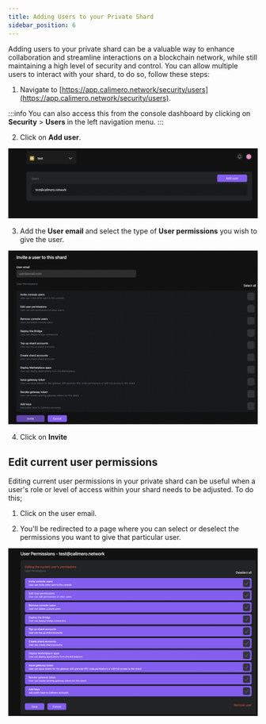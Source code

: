```yaml
---
title: Adding Users to your Private Shard
sidebar_position: 6
---
```


Adding users to your private shard can be a valuable way to enhance collaboration and streamline interactions on a blockchain network, while still maintaining a high level of security and control. You can allow multiple users to interact with your shard, to do so, follow these steps:

1. Navigate to [https://app.calimero.network/security/users](https://app.calimero.network/security/users).

:::info
You can also access this from the console dashboard by clicking on **Security** > **Users** in the left navigation menu.
:::

2. Click on **Add user**.

![](../../static/img/add_user.png)

3. Add the **User email** and select the type of **User permissions** you wish to give the user.

![](../../static/img/user_email_and_permission.png)

4. Click on **Invite**

## Edit current user permissions

Editing current user permissions in your private shard can be useful when a user's role or level of access within your shard needs to be adjusted. To do this;

1. Click on the user email.

2. You'll be redirected to a page where you can select or deselect the permissions you want to give that particular user.

![](../../static/img/user_permissions_edit.png)
